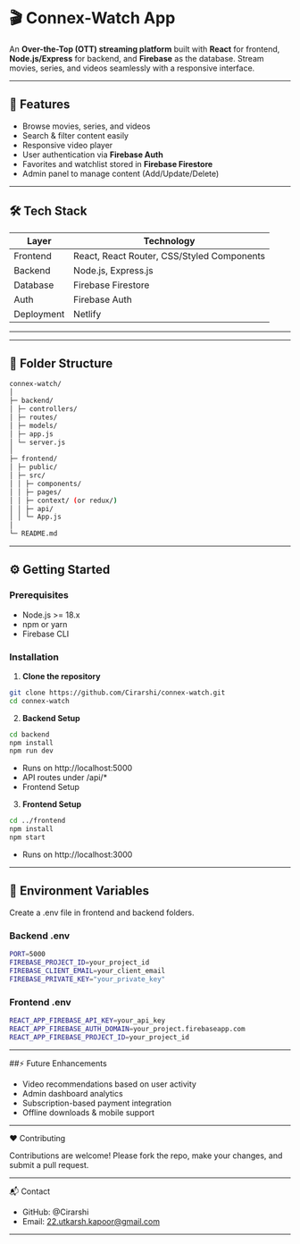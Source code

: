 # 🎬 Connex-Watch App
<!--
![GitHub stars](https://img.shields.io/github/stars/your-username/ott-app?style=social)
![GitHub forks](https://img.shields.io/github/forks/your-username/ott-app?style=social)
![GitHub issues](https://img.shields.io/github/issues/your-username/ott-app)
![License](https://img.shields.io/github/license/your-username/ott-app)
-->

An **Over-the-Top (OTT) streaming platform** built with **React** for frontend, **Node.js/Express** for backend, and **Firebase** as the database. Stream movies, series, and videos seamlessly with a responsive interface.  

---

## 🌟 Features

- Browse movies, series, and videos  
- Search & filter content easily  
- Responsive video player  
- User authentication via **Firebase Auth**  
- Favorites and watchlist stored in **Firebase Firestore**  
- Admin panel to manage content (Add/Update/Delete)  

---

## 🛠️ Tech Stack

| Layer        | Technology |
| ------------ | ---------- |
| Frontend     | React, React Router, CSS/Styled Components |
| Backend      | Node.js, Express.js |
| Database     | Firebase Firestore |
| Auth         | Firebase Auth |
| Deployment   | Netlify |

---
<!--
## 🚀 Live Demo

[Visit Live App](https://your-app-link.com)  

---

## 💻 Screenshots

**Home Page**  
![Home Page](./screenshots/home.png)

**Video Player**  
![Video Player](./screenshots/player.png)

**Admin Dashboard**  
![Admin Dashboard](./screenshots/admin.png)

> Replace these images with your actual screenshots.  
-->
---

## 📂 Folder Structure

```bash
connex-watch/
│
├─ backend/
│ ├─ controllers/
│ ├─ routes/
│ ├─ models/
│ ├─ app.js
│ └─ server.js
│
├─ frontend/
│ ├─ public/
│ ├─ src/
│ │ ├─ components/
│ │ ├─ pages/
│ │ ├─ context/ (or redux/)
│ │ ├─ api/
│ │ └─ App.js
│
└─ README.md
```

---

## ⚙️ Getting Started

### Prerequisites

- Node.js >= 18.x  
- npm or yarn  
- Firebase CLI  

### Installation

1. **Clone the repository**

```bash
git clone https://github.com/Cirarshi/connex-watch.git
cd connex-watch
```

2. **Backend Setup**

```bash
cd backend
npm install
npm run dev
```
  - Runs on http://localhost:5000
  - API routes under /api/*
  - Frontend Setup

3. **Frontend Setup**
 
```bash
cd ../frontend
npm install
npm start
```
  - Runs on http://localhost:3000

---

## 🔑 Environment Variables

Create a .env file in frontend and backend folders.

### Backend .env

```bash
PORT=5000
FIREBASE_PROJECT_ID=your_project_id
FIREBASE_CLIENT_EMAIL=your_client_email
FIREBASE_PRIVATE_KEY="your_private_key"
```

### Frontend .env

```bash
REACT_APP_FIREBASE_API_KEY=your_api_key
REACT_APP_FIREBASE_AUTH_DOMAIN=your_project.firebaseapp.com
REACT_APP_FIREBASE_PROJECT_ID=your_project_id
```

---

##⚡ Future Enhancements

  - Video recommendations based on user activity
  - Admin dashboard analytics
  - Subscription-based payment integration
  - Offline downloads & mobile support

---

❤️ Contributing

Contributions are welcome! Please fork the repo, make your changes, and submit a pull request.

---

📬 Contact

  - GitHub: @Cirarshi
  - Email: 22.utkarsh.kapoor@gmail.com

---
